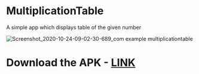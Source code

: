 # MultiplicationTable

A simple app which displays table of the given number

![Screenshot_2020-10-24-09-02-30-689_com example multiplicationtable](https://user-images.githubusercontent.com/62237653/97067230-f7d54300-15d8-11eb-9198-4dd79b9f968c.jpg)

# Download the APK - [LINK](https://github.com/MohitSinghFlutter/MultiplicationTable/releases/download/Latest/app-debug.apk)
